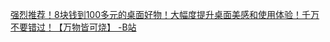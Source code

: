 [强烈推荐！8块钱到100多元的桌面好物！大幅度提升桌面美感和使用体验！千万不要错过！【万物皆可烧】 -B站](https://www.bilibili.com/video/BV1Pq4y1d7Zb)